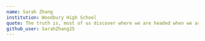 ```yaml
---
name: Sarah Zhang
institution: Woodbury High School
quote: The truth is, most of us discover where we are headed when we arrive.
github_user: SarahZhang25
---
```

